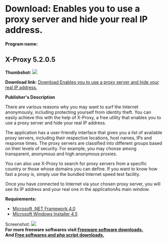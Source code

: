 # Download: Enables you to use a proxy server and hide your real IP address.

**Program name:**

## X-Proxy 5.2.0.5

  
**Thumbshot:** ![](http://www.freewarefiles.com/screenshot/xproxy_md.jpg)   
  
**Download link:** [Download Enables you to use a proxy server and hide your real IP address.](http://freesoftwares.boysofts.com/X-Proxy_program_99239.html)  
  


**Publisher's Description**  
  


There are various reasons why you may want to surf the Internet anonymously, including protecting yourself from identity theft. You can easily achieve this with the help of X-Proxy, a free utility that enables you to use a proxy server and hide your real IP address. 

The application has a user-friendly interface that gives you a list of available proxy servers, including their respective locations, host names, IPs and response times. The proxy servers are classified into different groups based on their levels of security. For example, you may choose among transparent, anonymous and high anonymous proxies.

You can also use X-Proxy to search for proxy servers from a specific country or those whose domains you can define. If you want to know how fast a proxy is, simply use the bundled Internet speed test facility.

Once you have connected to Internet via your chosen proxy server, you will see its IP address and your real one in the applicationAs main window.

**Requirements:**

  * [Microsoft .NET Framework 4.0](http://www.freewarefiles.com/Microsoft-NET-Framework-4_program_55008.html)
  * [Microsoft Windows Installer 4.5](http://www.microsoft.com/downloads/details.aspx?FamilyId=5A58B56F-60B6-4412-95B9-54D056D6F9F4&displaylang=en)

  
  
Screenshot: ![](http://www.freewarefiles.com/screenshot/xproxy.jpg)   
**For more freeware softwares visit [Freeware software downloads.](http://freesoftwares.boysofts.com/)**   
**And [Free softwares and php script downloads.](http://www.boysofts.com/)**
